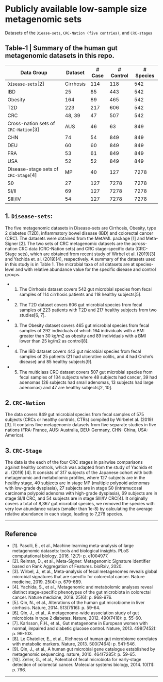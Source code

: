 # Publicly available low-sample size metagenomic sets
Datasets of the `Diease-sets`, `CRC-Nation (five contries)`, and `CRC-stages`

## Table-1 | Summary of the human gut metagenomic datasets in this repo.

| Data Group                           | Dataset   | \# Case | \# Control | \# Species |
| ------------------------------------ | --------- | ------- | ---------- | ---------- |
| `Disease-sets`\[2\]                    | Cirrhosis | 114     | 118        | 542        |
| IBD                                  | 25        | 85      | 443        | 542        |
| Obesity                              | 164       | 89      | 465        | 542        |
| T2D                                  | 223       | 217     | 606        | 542        |
| CRC                                  | 48, 39    | 47      | 507        | 542        |
| Cross-nation sets of `CRC-Nation`\[3\] | AUS       | 46      | 63         | 849        |
| CHN                                  | 74        | 54      | 849        |849        |
| DEU                                  | 60        | 60      | 849        |849        |
| FRA                                  | 53        | 61      | 849        |849        |
| USA                                  | 52        | 52      | 849        |849        |
| Disease-stage sets of `CRC-Stage`\[4\] | MP        | 40      | 127        | 7278       |
| S0                                   | 27        | 127     | 7278       | 7278       |
| SI/II                                | 69        | 127     | 7278       | 7278       |
| SIII/IV                              | 54        | 127     | 7278       | 7278       |


## 1. `Disease-sets`: 
The five metagenomic datasets in Disease-sets are Cirrhosis, Obesity, type 2 diabetes (T2D), inflammatory bowel disease (IBD) and colorectal cancer (CRC). The datasets were obtained from  the MetAML package [1] and Meta-Signer [2]. The two sets of CRC metagenomic datasets are the across-nation CRC data (CRC-Nation sets) and CRC stage-specific data (CRC-Stage sets), which are obtained from recent study of Wirbel et al. (2019)[3] and Yachida et. al. (2019)[4], respectively. A summary of the datasets used in this study is in Table 1. The microbial taxa of all datasets are at species-level and with relative abundance value for the specific disease and control groups.

* 1) The Cirrhosis dataset covers 542 gut microbial species from fecal samples of 114 cirrhosis patients and 118 healthy subjects[5]. 
* 2) The T2D dataset covers 606 gut microbial species from fecal samples of 223 patients with T2D and 217 healthy subjects from two studies[6, 7]. 
* 3) The Obesity dataset covers 465 gut microbial species from fecal samples of 292 individuals of which 164 individuals with a BMI greater than 30 kg/m2 as obesity and 89 individuals with a BMI lower than 25 kg/m2 as control[8]. 
* 4) The IBD dataset covers 443 gut microbial species from fecal samples of 25 patients (21 had ulcerative colitis, and 4 had Crohn’s disease) and 85 healthy subjects[9]. 
* 5) The multiclass CRC dataset covers 507 gut microbial species from fecal samples of 134 subjects where 48 subjects had cancer, 39 had adenomas (26 subjects had small adenomas, 13 subjects had large adenomas) and 47 are healthy subjects[2, 10]. 

## 2. `CRC-Nation` 
The data covers 849 gut microbial species from fecal samples of 575 subjects (CRCs or healthy controls, CTRs) compiled by Wirbel et al. (2019)[3]. It contains five metagenomic datasets from five separate studies in five nations (FRA: France, AUS: Australia, DEU: Germany, CHN: China, USA: America). 

## 3. `CRC-Stage` 
The data is the each of the four CRC stages in pairwise comparisons against healthy controls, which was adapted from the study of Yachida et al. (2019) [4]. It consists of 317 subjects of the Japanese cohort with both metagenomic and metabolomic profiles, where 127 subjects are in the healthy stage, 40 subjects are in stage MP (multiple polypoid adenomas with low-grade dysplasia), 27 subjects are in stage S0 (intramucosal carcinoma polypoid adenoma with high-grade dysplasia), 69 subjects are in stage SI/II CRC, and 54 subjects are in stage SIII/IV CRC[4]. It originally covers a total of 8,367 gut microbial species, we removed the species with very low abundance values (smaller than 1e-8) by calculating the average relative abundance in each stage, leading to 7,278 species.

-------
## Reference
* [1].	Pasolli, E., et al., Machine learning meta-analysis of large metagenomic datasets: tools and biological insights. PLoS computational biology, 2016. 12(7): p. e1004977.
* [2].	Reiman, D., et al., Meta-Signer: Metagenomic Signature Identifier based on Rank Aggregation of Features. bioRxiv, 2020.
* [3].	Wirbel, J., et al., Meta-analysis of fecal metagenomes reveals global microbial signatures that are specific for colorectal cancer. Nature medicine, 2019. 25(4): p. 679-689.
* [4].	Yachida, S., et al., Metagenomic and metabolomic analyses reveal distinct stage-specific phenotypes of the gut microbiota in colorectal cancer. Nature medicine, 2019. 25(6): p. 968-976.
* [5].	Qin, N., et al., Alterations of the human gut microbiome in liver cirrhosis. Nature, 2014. 513(7516): p. 59-64.
* [6].	Qin, J., et al., A metagenome-wide association study of gut microbiota in type 2 diabetes. Nature, 2012. 490(7418): p. 55-60.
* [7].	Karlsson, F.H., et al., Gut metagenome in European women with normal, impaired and diabetic glucose control. Nature, 2013. 498(7452): p. 99-103.
* [8].	Le Chatelier, E., et al., Richness of human gut microbiome correlates with metabolic markers. Nature, 2013. 500(7464): p. 541-546.
* [9].	Qin, J., et al., A human gut microbial gene catalogue established by metagenomic sequencing. nature, 2010. 464(7285): p. 59-65.
* [10].	Zeller, G., et al., Potential of fecal microbiota for early‐stage detection of colorectal cancer. Molecular systems biology, 2014. 10(11): p. 766.

---

